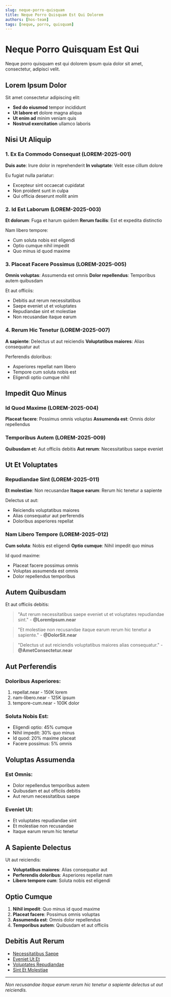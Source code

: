 ```yaml
---
slug: neque-porro-quisquam
title: Neque Porro Quisquam Est Qui Dolorem
authors: [hos-team]
tags: [neque, porro, quisquam]
---
```


# Neque Porro Quisquam Est Qui

Neque porro quisquam est qui dolorem ipsum quia dolor sit amet, consectetur, adipisci velit.

<!--truncate-->

## Lorem Ipsum Dolor

Sit amet consectetur adipiscing elit:
- **Sed do eiusmod** tempor incididunt
- **Ut labore et** dolore magna aliqua
- **Ut enim ad** minim veniam quis
- **Nostrud exercitation** ullamco laboris

## Nisi Ut Aliquip

### 1. Ex Ea Commodo Consequat (LOREM-2025-001)
**Duis aute**: Irure dolor in reprehenderit
**In voluptate**: Velit esse cillum dolore

Eu fugiat nulla pariatur:
- Excepteur sint occaecat cupidatat
- Non proident sunt in culpa
- Qui officia deserunt mollit anim

### 2. Id Est Laborum (LOREM-2025-003)
**Et dolorum**: Fuga et harum quidem
**Rerum facilis**: Est et expedita distinctio

Nam libero tempore:
- Cum soluta nobis est eligendi
- Optio cumque nihil impedit
- Quo minus id quod maxime

### 3. Placeat Facere Possimus (LOREM-2025-005)
**Omnis voluptas**: Assumenda est omnis
**Dolor repellendus**: Temporibus autem quibusdam

Et aut officiis:
- Debitis aut rerum necessitatibus
- Saepe eveniet ut et voluptates
- Repudiandae sint et molestiae
- Non recusandae itaque earum

### 4. Rerum Hic Tenetur (LOREM-2025-007)
**A sapiente**: Delectus ut aut reiciendis
**Voluptatibus maiores**: Alias consequatur aut

Perferendis doloribus:
- Asperiores repellat nam libero
- Tempore cum soluta nobis est
- Eligendi optio cumque nihil

## Impedit Quo Minus

### Id Quod Maxime (LOREM-2025-004)
**Placeat facere**: Possimus omnis voluptas
**Assumenda est**: Omnis dolor repellendus

### Temporibus Autem (LOREM-2025-009)
**Quibusdam et**: Aut officiis debitis
**Aut rerum**: Necessitatibus saepe eveniet

## Ut Et Voluptates

### Repudiandae Sint (LOREM-2025-011)
**Et molestiae**: Non recusandae
**Itaque earum**: Rerum hic tenetur a sapiente

Delectus ut aut:
- Reiciendis voluptatibus maiores
- Alias consequatur aut perferendis
- Doloribus asperiores repellat

### Nam Libero Tempore (LOREM-2025-012)
**Cum soluta**: Nobis est eligendi
**Optio cumque**: Nihil impedit quo minus

Id quod maxime:
- Placeat facere possimus omnis
- Voluptas assumenda est omnis
- Dolor repellendus temporibus

## Autem Quibusdam

Et aut officiis debitis:

> "Aut rerum necessitatibus saepe eveniet ut et voluptates repudiandae sint." - **@LoremIpsum.near**

> "Et molestiae non recusandae itaque earum rerum hic tenetur a sapiente." - **@DolorSit.near**

> "Delectus ut aut reiciendis voluptatibus maiores alias consequatur." - **@AmetConsectetur.near**

## Aut Perferendis

### Doloribus Asperiores:
1. repellat.near - 150K lorem
2. nam-libero.near - 125K ipsum
3. tempore-cum.near - 100K dolor

### Soluta Nobis Est:
- Eligendi optio: 45% cumque
- Nihil impedit: 30% quo minus
- Id quod: 20% maxime placeat
- Facere possimus: 5% omnis

## Voluptas Assumenda

### Est Omnis:
- Dolor repellendus temporibus autem
- Quibusdam et aut officiis debitis
- Aut rerum necessitatibus saepe

### Eveniet Ut:
- Et voluptates repudiandae sint
- Et molestiae non recusandae
- Itaque earum rerum hic tenetur

## A Sapiente Delectus

Ut aut reiciendis:
- **Voluptatibus maiores**: Alias consequatur aut
- **Perferendis doloribus**: Asperiores repellat nam
- **Libero tempore cum**: Soluta nobis est eligendi

## Optio Cumque

1. **Nihil impedit**: Quo minus id quod maxime
2. **Placeat facere**: Possimus omnis voluptas
3. **Assumenda est**: Omnis dolor repellendus
4. **Temporibus autem**: Quibusdam et aut officiis

## Debitis Aut Rerum

- [Necessitatibus Saepe](https://forum.near.org/c/governance)
- [Eveniet Ut Et](/docs)
- [Voluptates Repudiandae](/docs)
- [Sint Et Molestiae](/docs)

---

*Non recusandae itaque earum rerum hic tenetur a sapiente delectus ut aut reiciendis.*